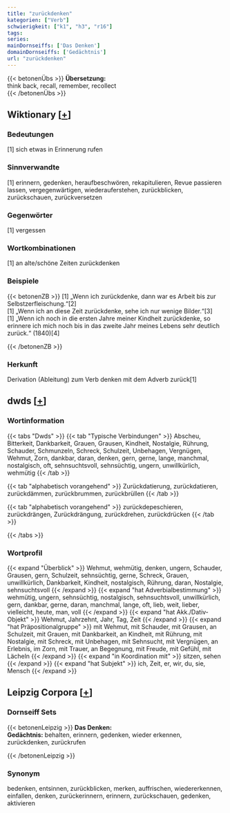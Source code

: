 ```yaml
---
title: "zurückdenken"
kategorien: ["Verb"]
schwierigkeit: ["k1", "h3", "r16"]
tags:
series:
mainDornseiffs: ['Das Denken']
domainDornseiffs: ['Gedächtnis']
url: "zurückdenken"
---
```


{{< betonenÜbs >}}
**Übersetzung:**  
think back, recall, remember, recollect  
{{< /betonenÜbs >}}

## Wiktionary [[+](https://de.wiktionary.org/wiki/zurückdenken)]

### Bedeutungen
[1] sich etwas in Erinnerung rufen  

### Sinnverwandte
[1] erinnern, gedenken, heraufbeschwören, rekapitulieren, Revue passieren lassen, vergegenwärtigen, wiederauferstehen, zurückblicken, zurückschauen, zurückversetzen  

### Gegenwörter
[1] vergessen  

### Wortkombinationen
[1] an alte/schöne Zeiten zurückdenken  

### Beispiele
{{< betonenZB >}}
[1] „Wenn ich zurückdenke, dann war es Arbeit bis zur Selbstzerfleischung.“[2]  
[1] „Wenn ich an diese Zeit zurückdenke, sehe ich nur wenige Bilder.“[3]  
[1] „Wenn ich noch in die ersten Jahre meiner Kindheit zurückdenke, so erinnere ich mich noch bis in das zweite Jahr meines Lebens sehr deutlich zurück.“ (1840)[4]  

{{< /betonenZB >}}
### Herkunft
Derivation (Ableitung) zum Verb denken mit dem Adverb zurück[1]  



## dwds [[+](https://www.dwds.de/wb/zurückdenken)]

### Wortinformation
{{< tabs "Dwds" >}}
{{< tab "Typische Verbindungen" >}}
Abscheu, Bitterkeit, Dankbarkeit, Grauen, Grausen, Kindheit, Nostalgie, Rührung, Schauder, Schmunzeln, Schreck, Schulzeit, Unbehagen, Vergnügen, Wehmut, Zorn, dankbar, daran, denken, gern, gerne, lange, manchmal, nostalgisch, oft, sehnsuchtsvoll, sehnsüchtig, ungern, unwillkürlich, wehmütig
{{< /tab >}}

{{< tab "alphabetisch vorangehend" >}}
Zurückdatierung, zurückdatieren, zurückdämmen, zurückbrummen, zurückbrüllen
{{< /tab >}}

{{< tab "alphabetisch vorangehend" >}}
zurückdepeschieren, zurückdrängen, Zurückdrängung, zurückdrehen, zurückdrücken
{{< /tab >}}

{{< /tabs >}}

### Wortprofil
{{< expand "Überblick" >}} Wehmut, wehmütig, denken, ungern, Schauder, Grausen, gern, Schulzeit, sehnsüchtig, gerne, Schreck, Grauen, unwillkürlich, Dankbarkeit, Kindheit, nostalgisch, Rührung, daran, Nostalgie, sehnsuchtsvoll {{< /expand >}}
{{< expand "hat Adverbialbestimmung" >}} wehmütig, ungern, sehnsüchtig, nostalgisch, sehnsuchtsvoll, unwillkürlich, gern, dankbar, gerne, daran, manchmal, lange, oft, lieb, weit, lieber, vielleicht, heute, man, voll {{< /expand >}}
{{< expand "hat Akk./Dativ-Objekt" >}} Wehmut, Jahrzehnt, Jahr, Tag, Zeit {{< /expand >}}
{{< expand "hat Präpositionalgruppe" >}} mit Wehmut, mit Schauder, mit Grausen, an Schulzeit, mit Grauen, mit Dankbarkeit, an Kindheit, mit Rührung, mit Nostalgie, mit Schreck, mit Unbehagen, mit Sehnsucht, mit Vergnügen, an Erlebnis, im Zorn, mit Trauer, an Begegnung, mit Freude, mit Gefühl, mit Lächeln {{< /expand >}}
{{< expand "in Koordination mit" >}} sitzen, sehen {{< /expand >}}
{{< expand "hat Subjekt" >}} ich, Zeit, er, wir, du, sie, Mensch {{< /expand >}}

## Leipzig Corpora [[+](https://corpora.uni-leipzig.de/en/res?word=zurückdenken&corpusId=deu_newscrawl-public_2018)]

### Dornseiff Sets
{{< betonenLeipzig >}}
**Das Denken:**  
**Gedächtnis:** behalten, erinnern, gedenken, wieder erkennen, zurückdenken, zurückrufen  

{{< /betonenLeipzig >}}

### Synonym
bedenken, entsinnen, zurückblicken, merken, auffrischen, wiedererkennen, einfallen, denken, zurückerinnern, erinnern, zurückschauen, gedenken, aktivieren


